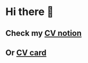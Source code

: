 # Hi there 👋
## Check my [CV notion](https://prickle-ringer-0f2.notion.site/Anastasia-Semisorova-cf9c8918067a45018ad21f1b474116e9?pvs=4)

## Or [CV card](https://anastasiiasemisorova.carrd.co/#)










